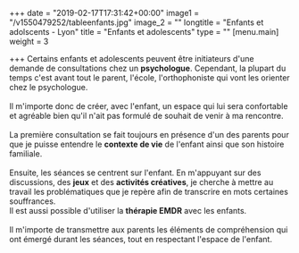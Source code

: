 +++
date = "2019-02-17T17:31:42+00:00"
image1 = "/v1550479252/tableenfants.jpg"
image_2 = ""
longtitle = "Enfants et adolscents - Lyon"
title = "Enfants et adolescents"
type = ""
[menu.main]
weight = 3

+++
Certains enfants et adolescents peuvent être initiateurs d'une demande de consultations chez un **psychologue**. Cependant, la plupart du temps c'est avant tout le parent, l'école, l'orthophoniste qui vont les orienter chez le psychologue.  
 ​  
 Il m'importe donc de créer, avec l'enfant, un espace qui lui sera confortable et agréable bien qu'il n'ait pas formulé de souhait de venir à ma rencontre.   
 ​  
 La première consultation se fait toujours en présence d'un des parents pour que je puisse entendre le **contexte de vie** de l'enfant ainsi que son histoire familiale.  
 ​  
 Ensuite, les séances se centrent sur l'enfant. En m'appuyant sur des discussions, des **jeux** et des **activités créatives**, je cherche à mettre au travail les problématiques que je repère afin de transcrire en mots certaines souffrances.   
 Il est aussi possible d'utiliser la **thérapie EMDR** avec les enfants.   
 ​  
 Il m'importe de transmettre aux parents les éléments de compréhension qui ont émergé durant les séances, tout en respectant l'espace de l'enfant.